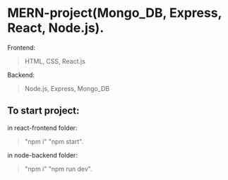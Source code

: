 # MERN-project(Mongo_DB, Express, React, Node.js).

Frontend:

> HTML, CSS, React.js

Backend:

> Node.js, Express, Mongo_DB

## To start project:

in react-frontend folder:

> "npm i"
> "npm start".

in node-backend folder:

> "npm i"
> "npm run dev".
